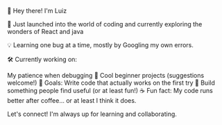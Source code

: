👋 Hey there! I'm Luiz

🚀 Just launched into the world of coding and currently exploring the wonders of React and java 

💡 Learning one bug at a time, mostly by Googling my own errors.

🛠️ Currently working on:

My patience when debugging 🐛
Cool beginner projects (suggestions welcome!)
🎯 Goals:
Write code that actually works on the first try 🤞
Build something people find useful (or at least fun!)
☕ Fun fact: My code runs better after coffee... or at least I think it does.

Let's connect! I'm always up for learning and collaborating. 
